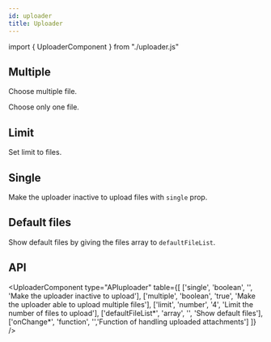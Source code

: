 ```yaml
---
id: uploader
title: Uploader
---
```


import { UploaderComponent } from "./uploader.js"

## Multiple

<p>Choose multiple file.</p>
<UploaderComponent multi={true} />

<p>Choose only one file.</p>
<UploaderComponent multi={false} />

## Limit

<p>Set limit to files.</p>
<UploaderComponent lmt={2} />

## Single

<p>Make the uploader inactive to upload files with <code>single</code> prop.</p>
<UploaderComponent singl={true} />

## Default files

<p>Show default files by giving the files array to <code>defaultFileList</code>.</p>
<UploaderComponent defaultFiles />

## API

<UploaderComponent type="APIuploader" table={[
  ['single', 'boolean', '', 'Make the uploader inactive to upload'],
  ['multiple', 'boolean', 'true', 'Make the uploader able to upload multiple files'],
  ['limit', 'number', '4', 'Limit the number of files to upload'],
  ['defaultFileList*', 'array', '', 'Show default files'],
  ['onChange*', 'function', '','Function of handling uploaded attachments']
]} />